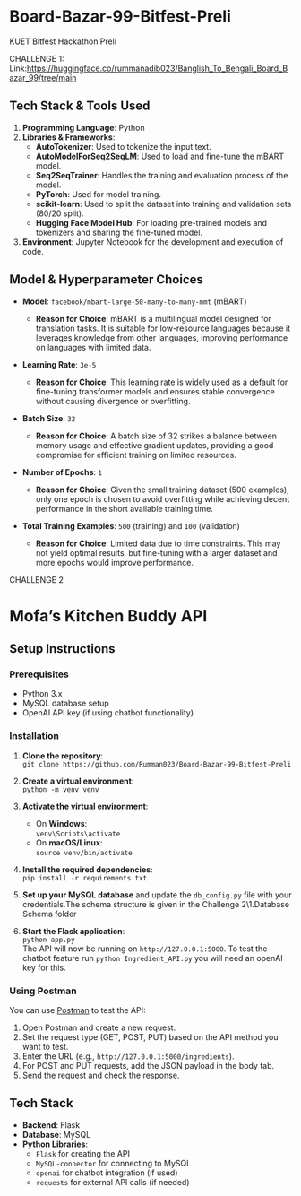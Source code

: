 # Board-Bazar-99-Bitfest-Preli
KUET Bitfest Hackathon Preli

CHALLENGE 1:
Link:https://huggingface.co/rummanadib023/Banglish_To_Bengali_Board_Bazar_99/tree/main
## Tech Stack & Tools Used

1. **Programming Language**: Python
2. **Libraries & Frameworks**:
   - **AutoTokenizer**: Used to tokenize the input text.
   - **AutoModelForSeq2SeqLM**: Used to load and fine-tune the mBART model.
   - **Seq2SeqTrainer**: Handles the training and evaluation process of the model.
   - **PyTorch**: Used for model training.
   - **scikit-learn**: Used to split the dataset into training and validation sets (80/20 split).
   - **Hugging Face Model Hub**: For loading pre-trained models and tokenizers and sharing the fine-tuned model.
3. **Environment**: Jupyter Notebook for the development and execution of code.

## Model & Hyperparameter Choices

- **Model**: `facebook/mbart-large-50-many-to-many-mmt` (mBART)
   - **Reason for Choice**: mBART is a multilingual model designed for translation tasks. It is suitable for low-resource languages because it leverages knowledge from other languages, improving performance on languages with limited data.
   
- **Learning Rate**: `3e-5`
   - **Reason for Choice**: This learning rate is widely used as a default for fine-tuning transformer models and ensures stable convergence without causing divergence or overfitting.

- **Batch Size**: `32`
   - **Reason for Choice**: A batch size of 32 strikes a balance between memory usage and effective gradient updates, providing a good compromise for efficient training on limited resources.

- **Number of Epochs**: `1`
   - **Reason for Choice**: Given the small training dataset (500 examples), only one epoch is chosen to avoid overfitting while achieving decent performance in the short available training time.

- **Total Training Examples**: `500` (training) and `100` (validation)
   - **Reason for Choice**: Limited data due to time constraints. This may not yield optimal results, but fine-tuning with a larger dataset and more epochs would improve performance.


CHALLENGE 2
# Mofa’s Kitchen Buddy API

## Setup Instructions

### Prerequisites
- Python 3.x
- MySQL database setup
- OpenAI API key (if using chatbot functionality)

### Installation

1. **Clone the repository**:  
   `git clone https://github.com/Rumman023/Board-Bazar-99-Bitfest-Preli`  

2. **Create a virtual environment**:  
   `python -m venv venv`

3. **Activate the virtual environment**:  
   - On **Windows**:  
     `venv\Scripts\activate`  
   - On **macOS/Linux**:  
     `source venv/bin/activate`

4. **Install the required dependencies**:  
   `pip install -r requirements.txt`

5. **Set up your MySQL database** and update the `db_config.py` file with your credentials.The schema structure is given in the Challenge 2\1.Database Schema folder

6. **Start the Flask application**:  
   `python app.py`  
   The API will now be running on `http://127.0.0.1:5000`.
   To test the chatbot feature run `python Ingredient_API.py` 
   you will need an openAI key for this.

### Using Postman

You can use [Postman](https://www.postman.com/) to test the API:

1. Open Postman and create a new request.
2. Set the request type (GET, POST, PUT) based on the API method you want to test.
3. Enter the URL (e.g., `http://127.0.0.1:5000/ingredients`).
4. For POST and PUT requests, add the JSON payload in the body tab.
5. Send the request and check the response.

## Tech Stack

- **Backend**: Flask
- **Database**: MySQL
- **Python Libraries**:
  - `Flask` for creating the API
  - `MySQL-connector` for connecting to MySQL
  - `openai` for chatbot integration (if used)
  - `requests` for external API calls (if needed)
